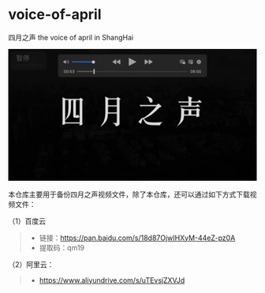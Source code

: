 # voice-of-april
四月之声 the voice of april in ShangHai

[![在线观看](shot.png)](https://fy7pmo.csb.app/)

本仓库主要用于备份四月之声视频文件，除了本仓库，还可以通过如下方式下载视频文件：

（1）百度云

> - 链接：https://pan.baidu.com/s/18d87OjwIHXyM-44eZ-pz0A 
> - 提取码：qm19

（2）阿里云：

> - https://www.aliyundrive.com/s/uTEvsjZXVJd



 
